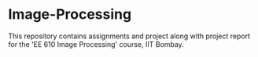 # Image-Processing
This repository contains assignments and project along with project report for the 'EE 610 Image Processing' course, IIT Bombay. 
